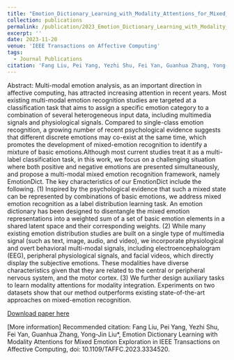 ```yaml
---
title: "Emotion_Dictionary_Learning_with_Modality_Attentions_for_Mixed_Emotion_Exploration"
collection: publications
permalink: /publication/2023_Emotion_Dictionary_Learning_with_Modality_Attentions_for_Mixed_Emotion_Exploration
excerpt: ''
date: 2023-11-20
venue: 'IEEE Transactions on Affective Computing'
tags:
  - Journal Publications
citation: 'Fang Liu, Pei Yang, Yezhi Shu, Fei Yan, Guanhua Zhang, Yong-Jin Liu*, Emotion Dictionary Learning with Modality Attentions for Mixed Emotion Exploration in IEEE Transactions on Affective Computing, doi: 10.1109/TAFFC.2023.3334520.'
---
```


Abstract: Multi-modal emotion analysis, as an important direction in affective computing, has attracted increasing attention in recent years. Most existing multi-modal emotion recognition studies are targeted at a classification task that aims to assign a specific emotion category to a combination of several heterogeneous input data, including multimedia signals and physiological signals. Compared to single-class emotion recognition, a growing number of recent psychological evidence suggests that different discrete emotions may co-exist at the same time, which promotes the development of mixed-emotion recognition to identify a mixture of basic emotions.Although most current studies treat it as a multi-label classification task, in this work, we focus on a challenging situation where both positive and negative emotions are presented simultaneously, and propose a multi-modal mixed emotion recognition framework, namely EmotionDict. The key characteristics of our EmotionDict include the following. (1) Inspired by the psychological evidence that such a mixed state can be represented by combinations of basic emotions, we address mixed emotion recognition as a label distribution learning task. An emotion dictionary has been designed to disentangle the mixed emotion representations into a weighted sum of a set of basic emotion elements in a shared latent space and their corresponding weights. (2) While many existing emotion distribution studies are built on a single type of multimedia signal (such as text, image, audio, and video), we incorporate physiological and overt behavioral multi-modal signals, including electroencephalogram (EEG), peripheral physiological signals, and facial videos, which directly display the subjective emotions. These modalities have diverse characteristics given that they are related to the central or peripheral nervous system, and the motor cortex. (3) We further design auxiliary tasks to learn modality attentions for modality integration. Experiments on two datasets show that our method outperforms existing state-of-the-art approaches on mixed-emotion recognition.


[Download paper here](http://yongjinliu.github.io/files/2023_Emotion_Dictionary_Learning_with_Modality_Attentions_for_Mixed_Emotion_Exploration.pdf)

[More information]
Recommended citation: Fang Liu, Pei Yang, Yezhi Shu, Fei Yan, Guanhua Zhang, Yong-Jin Liu*, Emotion Dictionary Learning with Modality Attentions for Mixed Emotion Exploration in IEEE Transactions on Affective Computing, doi: 10.1109/TAFFC.2023.3334520.




